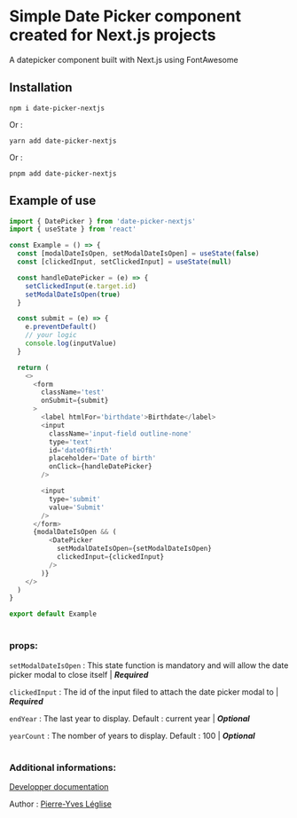 # Simple Date Picker component created for Next.js projects

A datepicker component built with Next.js using FontAwesome

## Installation

```
npm i date-picker-nextjs
```

Or :

```
yarn add date-picker-nextjs
```

Or :

```
pnpm add date-picker-nextjs
```

## Example of use

```js
import { DatePicker } from 'date-picker-nextjs'
import { useState } from 'react'

const Example = () => {
  const [modalDateIsOpen, setModalDateIsOpen] = useState(false)
  const [clickedInput, setClickedInput] = useState(null)

  const handleDatePicker = (e) => {
    setClickedInput(e.target.id)
    setModalDateIsOpen(true)
  }

  const submit = (e) => {
    e.preventDefault()
    // your logic
    console.log(inputValue)
  }

  return (
    <>
      <form
        className='test'
        onSubmit={submit}
      >
        <label htmlFor='birthdate'>Birthdate</label>
        <input
          className='input-field outline-none'
          type='text'
          id='dateOfBirth'
          placeholder='Date of birth'
          onClick={handleDatePicker}
        />

        <input
          type='submit'
          value='Submit'
        />
      </form>
      {modalDateIsOpen && (
          <DatePicker
            setModalDateIsOpen={setModalDateIsOpen}
            clickedInput={clickedInput}
          />
        )}
    </>
  )
}

export default Example
```

#

### props:

`setModalDateIsOpen` : This state function is mandatory and will allow the date picker modal to close itself | _**Required**_

`clickedInput` : The id of the input filed to attach the date picker modal to
| _**Required**_

`endYear` : The last year to display. Default : current year | _**Optional**_

`yearCount` : The nomber of years to display. Default : 100 | _**Optional**_

#

### Additional informations:

[Developper documentation](https://pyleglise.github.io/date-picker/)

Author : [Pierre-Yves Léglise](https://github.com/pyleglise/)
